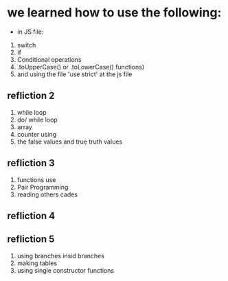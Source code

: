 # we learned how  to use the following:
* in JS file:
1. switch
2. if
3. Conditional operations
4. .toUpperCase() or .toLowerCase() functions)
5. and using the file 'use strict' at the js file
## refliction 2
1. while loop
2. do/ while loop
3. array
4. counter using
5. the false values and true truth values
## refliction 3
1. functions use
2. Pair Programming
3. reading others cades

## refliction 4


## refliction 5
1. using branches insid branches
2. making tables 
3. using single constructor functions


